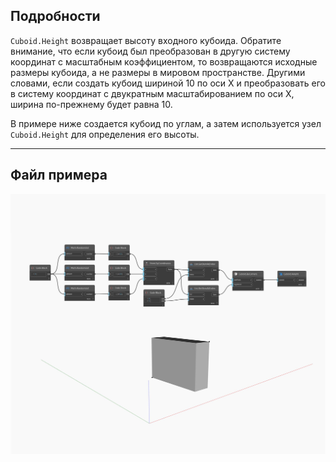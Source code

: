 ## Подробности
`Cuboid.Height` возвращает высоту входного кубоида. Обратите внимание, что если кубоид был преобразован в другую систему координат с масштабным коэффициентом, то возвращаются исходные размеры кубоида, а не размеры в мировом пространстве. Другими словами, если создать кубоид шириной 10 по оси X и преобразовать его в систему координат с двукратным масштабированием по оси X, ширина по-прежнему будет равна 10.

В примере ниже создается кубоид по углам, а затем используется узел `Cuboid.Height` для определения его высоты.

___
## Файл примера

![Height](./Autodesk.DesignScript.Geometry.Cuboid.Height_img.jpg)

